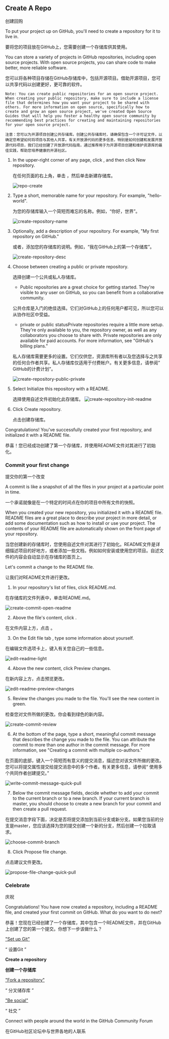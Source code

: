 ## Create A Repo
创建回购

To put your project up on GitHub, you'll need to create a repository for it to live in.

要将您的项目放在GitHub上，您需要创建一个存储库供其使用。

You can store a variety of projects in GitHub repositories, including open source projects. With open source projects, you can share code to make better, more reliable software.

您可以将各种项目存储在GitHub存储库中，包括开源项目。借助开源项目，您可以共享代码以创建更好，更可靠的软件。

```
Note: You can create public repositories for an open source project. When creating your public repository, make sure to include a license file that determines how you want your project to be shared with others. For more information on open source, specifically how to create and grow an open source project, we've created Open Source Guides that will help you foster a healthy open source community by recommending best practices for creating and maintaining repositories for your open source project.

注意：您可以为开源项目创建公共存储库。创建公共存储库时，请确保包含一个许可证文件，以确定您希望如何将项目与其他人共享。有关开放源代码的更多信息，特别是如何创建和发展开放源代码项目，我们已经创建了开放源代码指南，通过推荐用于为开源项目创建和维护资源库的最佳实践，帮助您培养健康的开源社区。
```


1. In the upper-right corner of any page, click , and then click New repository. 

    在任何页面的右上角，单击 ，然后单击新建存储库。
    
    ![repo-create](https://help.github.com/assets/images/help/repository/repo-create.png)

2. Type a short, memorable name for your repository. For example, "hello-world".

    为您的存储库输入一个简短而难忘的名称。例如，“你好，世界”。
    
    ![create-repository-name](https://help.github.com/assets/images/help/repository/create-repository-name.png)

3. Optionally, add a description of your repository. For example, "My first repository on GitHub."

    或者，添加您的存储库的说明。例如，“我在GitHub上的第一个存储库”。
    
    ![create-repository-desc](https://help.github.com/assets/images/help/repository/create-repository-desc.png)

4. Choose between creating a public or private repository.
    
    选择创建一个公共或私人存储库。

    * Public repositories are a great choice for getting started. They're visible to any user on GitHub, so you can benefit from a collaborative community.
    
    公共仓库是入门的绝佳选择。它们对GitHub上的任何用户都可见，所以您可以从协作社区中受益。


    * private or public statusPrivate repositories require a little more setup. They're only available to you, the repository owner, as well as any collaborators you choose to share with. Private repositories are only available for paid accounts. For more information, see "GitHub's billing plans."

    私人存储库需要更多的设置。它们仅供您，资源库所有者以及您选择与之共享的任何合作者共享。私人存储库仅适用于付费帐户。有关更多信息，请参阅“ GitHub的计费计划”。

    ![create-repository-public-private](https://help.github.com/assets/images/help/repository/create-repository-public-private.png)

5. Select Initialize this repository with a README.

    选择使用自述文件初始化此存储库。
    ![create-repository-init-readme](https://help.github.com/assets/images/help/repository/create-repository-init-readme.png)

6. Click Create repository.
    
    点击创建存储库。

Congratulations! You've successfully created your first repository, and initialized it with a README file.


恭喜！您已经成功创建了第一个存储库，并使用README文件对其进行了初始化。

### Commit your first change

提交你的第一个改变

A commit is like a snapshot of all the files in your project at a particular point in time.

一个承诺就像是在一个特定的时间点在你的项目中所有文件的快照。

When you created your new repository, you initialized it with a README file. README files are a great place to describe your project in more detail, or add some documentation such as how to install or use your project. The contents of your README file are automatically shown on the front page of your repository.

当您创建新的存储库时，您使用自述文件对其进行了初始化。README文件是详细描述项目的好地方，或者添加一些文档，例如如何安装或使用您的项目。自述文件的内容会自动显示在存储库的首页上。

Let's commit a change to the README file.

让我们对README文件进行更改。

1. In your repository's list of files, click README.md.

在存储库的文件列表中，单击README.md。

![create-commit-open-readme](https://help.github.com/assets/images/help/repository/create-commit-open-readme.png)
 
2. Above the file's content, click .

在文件内容上方，点击 。

3. On the Edit file tab , type some information about yourself.

在编辑文件选项卡上，键入有关您自己的一些信息。

![edit-readme-light](https://help.github.com/assets/images/help/repository/edit-readme-light.png)

4. Above the new content, click Preview changes.

在新内容上方，点击预览更改。

![edit-readme-preview-changes](https://help.github.com/assets/images/help/repository/edit-readme-preview-changes.png)

5. Review the changes you made to the file. You'll see the new content in green.

检查您对文件所做的更改。你会看到绿色的新内容。

![create-commit-review](https://help.github.com/assets/images/help/repository/create-commit-review.png)

6. At the bottom of the page, type a short, meaningful commit message that describes the change you made to the file. You can attribute the commit to more than one author in the commit message. For more information, see "Creating a commit with multiple co-authors."

在页面的底部，键入一个简短而有意义的提交消息，描述您对该文件所做的更改。您可以将提交属性提交给提交消息中的多个作者。有关更多信息，请参阅“ 使用多个共同作者创建提交。”

![write-commit-message-quick-pull](https://help.github.com/assets/images/help/repository/write-commit-message-quick-pull.png)

7. Below the commit message fields, decide whether to add your commit to the current branch or to a new branch. If your current branch is master, you should choose to create a new branch for your commit and then create a pull request.

在提交消息字段下面，决定是否将提交添加到当前分支或新分支。如果您当前的分支是master，您应该选择为您的提交创建一个新的分支，然后创建一个拉取请求。

![choose-commit-branch](https://help.github.com/assets/images/help/repository/choose-commit-branch.png)

8. Click Propose file change.

点击建议文件更改。

![propose-file-change-quick-pull](https://help.github.com/assets/images/help/repository/propose-file-change-quick-pull.png)

### Celebrate

庆祝

Congratulations! You have now created a repository, including a README file, and created your first commit on GitHub. What do you want to do next?

恭喜！您现在已经创建了一个存储库，其中包含一个README文件，并在GitHub上创建了您的第一个提交。你想下一步该做什么？

["Set up Git"](https://github.com/mustang4418/-English-and-Chinese-translation-/edit/master/GitHUb/GitHubHelp/Bootcamp/Set%20Up/Set%20Up%20Git.md)

“ 设置Git ”

**Create a repository**

**创建一个存储库**

["Fork a repository"](https://github.com/mustang4418/-English-and-Chinese-translation-/edit/master/GitHUb/GitHubHelp/Bootcamp/Set%20Up/Fork%20A%20Repo.md)

“ 分叉储存库 ”

["Be social"](https://github.com/mustang4418/-English-and-Chinese-translation-/edit/master/GitHUb/GitHubHelp/Bootcamp/Set%20Up/Be%20Social.md)

“ 社交 ”

Connect with people around the world in the GitHub Community Forum

在GitHub社区论坛中与世界各地的人联系
